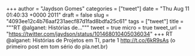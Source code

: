 
+++
author = "Jaydson Gomes"
categories = ["tweet"]
date = "Thu Aug 11 01:40:33 +0000 2011"
draft = false
slug = "4093ee12c4b76aaf231aecf87d1fad8bdfa25c61"
tags = ["tweet"]
title = """RT @alganet: Histórias de..."""
tweet = true
micro = true
tweet_url = "https://twitter.com/jaydson/status/101468010405036034"
+++
RT @alganet: Histórias de Projetos em TI, parte 1 http://t.co/6kR9sAs (o primeiro post em tom sério do pla.net.br)
